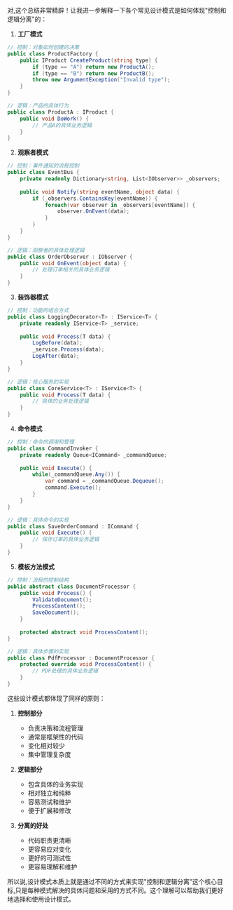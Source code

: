 对,这个总结非常精辟！让我进一步解释一下各个常见设计模式是如何体现"控制和逻辑分离"的：

1. **工厂模式**
```csharp
// 控制：对象如何创建的决策
public class ProductFactory {
    public IProduct CreateProduct(string type) {
        if (type == "A") return new ProductA();
        if (type == "B") return new ProductB();
        throw new ArgumentException("Invalid type");
    }
}

// 逻辑：产品的具体行为
public class ProductA : IProduct {
    public void DoWork() {
        // 产品A的具体业务逻辑
    }
}
```

2. **观察者模式**
```csharp
// 控制：事件通知的流程控制
public class EventBus {
    private readonly Dictionary<string, List<IObserver>> _observers;
    
    public void Notify(string eventName, object data) {
        if (_observers.ContainsKey(eventName)) {
            foreach(var observer in _observers[eventName]) {
                observer.OnEvent(data);
            }
        }
    }
}

// 逻辑：观察者的具体处理逻辑
public class OrderObserver : IObserver {
    public void OnEvent(object data) {
        // 处理订单相关的具体业务逻辑
    }
}
```

3. **装饰器模式**
```csharp
// 控制：功能的组合方式
public class LoggingDecorator<T> : IService<T> {
    private readonly IService<T> _service;
    
    public void Process(T data) {
        LogBefore(data);
        _service.Process(data);
        LogAfter(data);
    }
}

// 逻辑：核心服务的实现
public class CoreService<T> : IService<T> {
    public void Process(T data) {
        // 具体的业务处理逻辑
    }
}
```

4. **命令模式**
```csharp
// 控制：命令的调用和管理
public class CommandInvoker {
    private readonly Queue<ICommand> _commandQueue;
    
    public void Execute() {
        while(_commandQueue.Any()) {
            var command = _commandQueue.Dequeue();
            command.Execute();
        }
    }
}

// 逻辑：具体命令的实现
public class SaveOrderCommand : ICommand {
    public void Execute() {
        // 保存订单的具体业务逻辑
    }
}
```

5. **模板方法模式**
```csharp
// 控制：流程的控制结构
public abstract class DocumentProcessor {
    public void Process() {
        ValidateDocument();
        ProcessContent();
        SaveDocument();
    }
    
    protected abstract void ProcessContent();
}

// 逻辑：具体步骤的实现
public class PdfProcessor : DocumentProcessor {
    protected override void ProcessContent() {
        // PDF处理的具体业务逻辑
    }
}
```

这些设计模式都体现了同样的原则：
1. **控制部分**
   - 负责决策和流程管理
   - 通常是框架性的代码
   - 变化相对较少
   - 集中管理复杂度

2. **逻辑部分**
   - 包含具体的业务实现
   - 相对独立和纯粹
   - 容易测试和维护
   - 便于扩展和修改

3. **分离的好处**
   - 代码职责更清晰
   - 更容易应对变化
   - 更好的可测试性
   - 更容易理解和维护

所以说,设计模式本质上就是通过不同的方式来实现"控制和逻辑分离"这个核心目标,只是每种模式解决的具体问题和采用的方式不同。这个理解可以帮助我们更好地选择和使用设计模式。